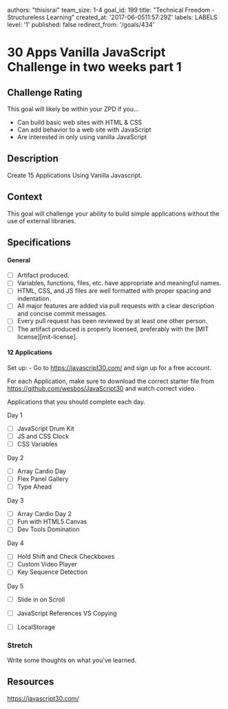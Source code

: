 authors: "thisisrai"
 team_size: 1-4
 goal_id: 199
 title: "Technical Freedom - Structureless Learning"
 created_at: '2017-06-0511:57:29Z'
 labels: LABELS
 level: '1'
 published: false
 redirect_from: '/goals/434'

# 30 Apps Vanilla JavaScript Challenge in two weeks part 1

## Challenge Rating

This goal will likely be within your ZPD if you...

- Can build basic web sites with HTML & CSS
- Can add behavior to a web site with JavaScript
- Are interested in only using vanilla JavaScript

## Description

Create 15 Applications Using Vanilla Javascript. 


## Context

This goal will challenge your ability to build simple applications without the use of external libraries. 

## Specifications

#### General

- [ ] Artifact produced.
- [ ] Variables, functions, files, etc. have appropriate and meaningful names.
- [ ] HTML, CSS, and JS files are well formatted with proper spacing and indentation.
- [ ] All major features are added via pull requests with a clear description and concise commit messages.
- [ ] Every pull request has been reviewed by at least one other person.
- [ ] The artifact produced is properly licensed, preferably with the [MIT license][mit-license].

#### 12 Applications

Set up: 
    - Go to https://javascript30.com/ and sign up for a free account. 

For each Application, make sure to download the correct starter file from https://github.com/wesbos/JavaScript30 and watch correct video.  

Applications that you should complete each day. 

Day 1
- [ ] JavaScript Drum Kit
- [ ] JS and CSS Clock
- [ ] CSS Variables

Day 2
- [ ] Array Cardio Day
- [ ] Flex Panel Gallery
- [ ] Type Ahead

Day 3
- [ ] Array Cardio Day 2	
- [ ] Fun with HTML5 Canvas
- [ ] Dev Tools Domination

Day 4
- [ ] Hold Shift and Check Checkboxes
- [ ] Custom Video Player
- [ ] Key Sequence Detection

Day 5
- [ ] Slide in on Scroll
- [ ] JavaScript References VS Copying
- [ ] LocalStorage


### Stretch

Write some thoughts on what you've learned. 

## Resources

https://javascript30.com/ 